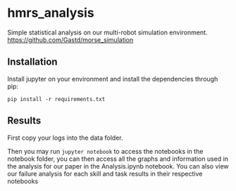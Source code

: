 # hmrs_analysis

Simple statistical analysis on our multi-robot simulation environment. https://github.com/Gastd/morse_simulation

## Installation

Install jupyter on your environment and install the dependencies through pip:

`pip install -r requirements.txt`

## Results

First copy your logs into the data folder.

Then you may run `jupyter notebook` to access the notebooks in the notebook folder, you can then access all the graphs and information used in the analysis for our paper in the Analysis.ipynb notebook.
You can also view our failure analysis for each skill and task results in their respective notebooks

